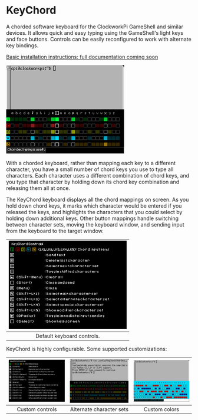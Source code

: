 # KeyChord
A chorded software keyboard for the ClockworkPi GameShell and similar devices. It allows quick and easy typing using the GameShell's light keys and face buttons. Controls can be easily reconfigured to work with alternate key bindings.

[Basic installation instructions: full documentation coming soon](./docs/BuildAndInstall)

![Keyboard Preview](./docs/screenshots/typing.png?raw=true "typing with KeyChord")

With a chorded keyboard, rather than mapping each key to a different character, you have a small number of chord keys you use to type all characters. Each character uses a different combination of chord keys, and you type that character by holding down its chord key combination and releasing them all at once.


The KeyChord keyboard displays all the chord mappings on screen. As you hold down chord keys, it marks which character would be entered if you released the keys, and highlights the characters that you could select by holding down additional keys. Other button mappings handle switching between character sets, moving the keyboard window, and sending input from the keyboard to the target window.

| ![Default controls](./docs/screenshots/controls.png?raw=true "default controls") |
| :---: |
| Default keyboard controls. |

KeyChord is highly configurable. Some supported customizations:

| [![Custom controls](./docs/screenshots/altControls.png?raw=true "alternate control example")](./assets/configuration/keyBindings_alt.json)  | [![Alternate character sets](./docs/screenshots/altCharSet.png?raw=true "Danish/Norwegian alphabet example")](./assets/configuration/charSets_alt.json) | ![Custom colors](./docs/screenshots/altColors.png?raw=true "Custom color example") |
|:---:|:---:|:---:|
| Custom controls| Alternate character sets | Custom colors |


